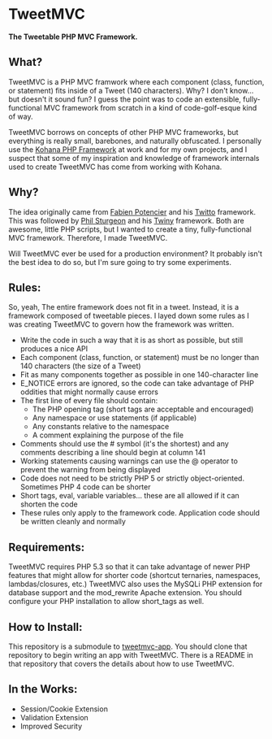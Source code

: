 ﻿TweetMVC
========

**The Tweetable PHP MVC Framework.**

## What?

TweetMVC is a PHP MVC framwork where each component (class, function, or statement) fits inside of a Tweet (140 characters). Why? I don't 
know&hellip; but doesn't it sound fun? I guess the point was to code an extensible, fully-functional MVC framework from scratch in a kind of 
code-golf-esque kind of way.

TweetMVC borrows on concepts of other PHP MVC frameworks, but everything is really small, barebones, and naturally obfuscated. I personally 
use the [Kohana PHP Framework](http://kohanaframework.org) at work and for my own projects, and I suspect that some of my inspiration and 
knowledge of framework internals used to create TweetMVC has come from working with Kohana.

## Why?

The idea originally came from [Fabien Potencier](http://fabien.potencier.org) and his [Twitto](http://twitto.org) framework. This was 
followed by [Phil Sturgeon](http://philsturgeon.co.uk) and his 
[Twiny](http://philsturgeon.co.uk/news/2009/12/Twiny-Framework-the-framework-small-enough-to-tweet) framework. Both are awesome,
little PHP scripts, but I wanted to create a tiny, fully-functional MVC framework. Therefore, I made TweetMVC.

Will TweetMVC ever be used for a production environment? It probably isn't the best idea to do so, but I'm sure going to try some experiments.

## Rules:

So, yeah, The entire framework does not fit in a tweet. Instead, it is a framework composed of tweetable pieces. I layed down some rules as I
was creating TweetMVC to govern how the framework was written.

- Write the code in such a way that it is as short as possible, but still produces a nice API
- Each component (class, function, or statement) must be no longer than 140 characters (the size of a Tweet)
- Fit as many components together as possible in one 140-character line
- E_NOTICE errors are ignored, so the code can take advantage of PHP oddities that might normally cause errors
- The first line of every file should contain:
    - The PHP opening tag (short tags are acceptable and encouraged)
    - Any namespace or use statements (if applicable)
    - Any constants relative to the namespace
    - A comment explaining the purpose of the file
- Comments should use the # symbol (it's the shortest) and any comments describing a line should begin at column 141
- Working statements causing warnings can use the @ operator to prevent the warning from being displayed
- Code does not need to be strictly PHP 5 or strictly object-oriented. Sometimes PHP 4 code can be shorter
- Short tags, eval, variable variables&hellip; these are all allowed if it can shorten the code
- These rules only apply to the framework code. Application code should be written cleanly and normally

## Requirements:

TweetMVC requires PHP 5.3 so that it can take advantage of newer PHP features that might allow for shorter code (shortcut ternaries, 
namespaces, lambdas/closures, etc.) TweetMVC also uses the MySQLi PHP extension for database support and the mod_rewrite Apache extension.
You should configure your PHP installation to allow short_tags as well.

## How to Install:

This repository is a submodule to [tweetmvc-app](http://github.com/tweetmvc/tweetmvc-app). You should clone that repository to begin
writing an app with TweetMVC. There is a README in that repository that covers the details about how to use TweetMVC.

## In the Works:

- Session/Cookie Extension
- Validation Extension
- Improved Security